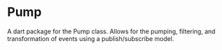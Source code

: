 Pump
=====

A dart package for the Pump class.
Allows for the pumping, filtering, and transformation of events using a publish/subscribe model.